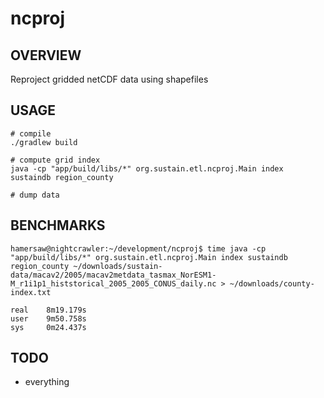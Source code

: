 # ncproj
## OVERVIEW
Reproject gridded netCDF data using shapefiles

## USAGE
    # compile
    ./gradlew build

    # compute grid index
    java -cp "app/build/libs/*" org.sustain.etl.ncproj.Main index sustaindb region_county

    # dump data

## BENCHMARKS
    hamersaw@nightcrawler:~/development/ncproj$ time java -cp "app/build/libs/*" org.sustain.etl.ncproj.Main index sustaindb region_county ~/downloads/sustain-data/macav2/2005/macav2metdata_tasmax_NorESM1-M_r1i1p1_histstorical_2005_2005_CONUS_daily.nc > ~/downloads/county-index.txt

    real	8m19.179s
    user	9m50.758s
    sys     0m24.437s

## TODO
- everything
